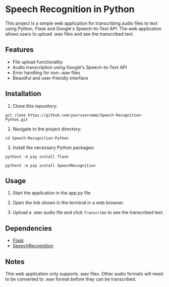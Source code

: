 # Speech Recognition in Python

This project is a simple web application for transcribing audio files to text using Python, Flask and Google's Speech-to-Text API. The web application allows users to upload .wav files and see the transcribed text.

## Features

- File upload functionality
- Audio transcription using Google's Speech-to-Text API
- Error handling for non-.wav files
- Beautiful and user-friendly interface

## Installation

1. Clone this repository:
```
git clone https://github.com/yourusername/Speech-Recognition-Python.git
```
2. Navigate to the project directory:
```
cd Speech-Recognition-Python
```
3. Install the necessary Python packages:
```
python3 -m pip install flask
```
```
python3 -m pip install SpeechRecognition
```

## Usage

1. Start the application in the app.py file

2. Open the link shown in the terminal in a web browser.

3. Upload a .wav audio file and click `Transcribe` to see the transcribed text.

## Dependencies

- [Flask](https://flask.palletsprojects.com/)
- [SpeechRecognition](https://pypi.org/project/SpeechRecognition/)

## Notes

This web application only supports .wav files. Other audio formats will need to be converted to .wav format before they can be transcribed.
